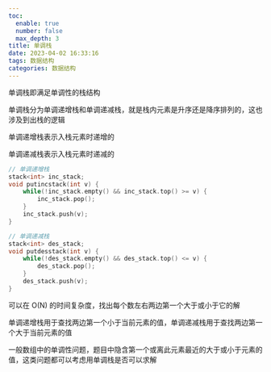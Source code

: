 ```yaml
---
toc:
  enable: true
  number: false
  max_depth: 3
title: 单调栈
date: 2023-04-02 16:33:16
tags: 数据结构
categories: 数据结构
---
```


单调栈即满足单调性的栈结构

单调栈分为单调递增栈和单调递减栈，就是栈内元素是升序还是降序排列的，这也涉及到出栈的逻辑

单调递增栈表示入栈元素时递增的

单调递减栈表示入栈元素时递减的

```cpp
// 单调递增栈
stack<int> inc_stack;
void putincstack(int v) {
    while(!inc_stack.empty() && inc_stack.top() >= v) {
        inc_stack.pop();
    }
    inc_stack.push(v);
}

// 单调递减栈
stack<int> des_stack;
void putdesstack(int v) {
    while(!des_stack.empty() && des_stack.top() <= v) {
        des_stack.pop();
    }
    des_stack.push(v);
}
```

可以在 O(N) 的时间复杂度，找出每个数左右两边第一个大于或小于它的解

单调递增栈用于查找两边第一个小于当前元素的值，单调递减栈用于查找两边第一个大于当前元素的值

一般数组中的单调性问题，题目中隐含第一个或离此元素最近的大于或小于元素的值，这类问题都可以考虑用单调栈是否可以求解